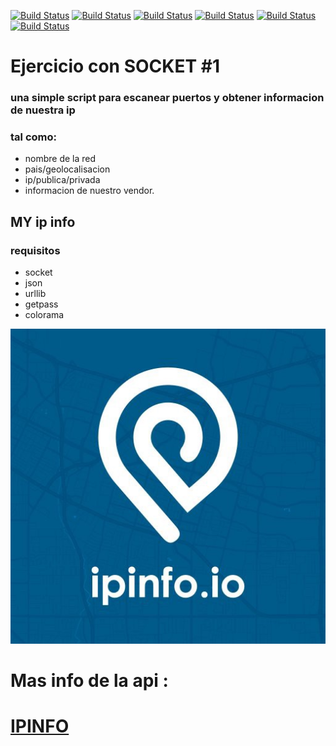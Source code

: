 [![Build Status](https://img.shields.io/badge/Python-3.7-green?logo=python)]()
[![Build Status](https://img.shields.io/badge/Lib-Socket-ligthgreen?logo=python)]()
[![Build Status](https://img.shields.io/badge/Lib-Json-red?logo=python)]()
[![Build Status](https://img.shields.io/badge/Lib-Urllib-black?logo=python)]()
[![Build Status](https://img.shields.io/badge/Lib-Colorama-yellow?logo=python)]()
[![Build Status](https://img.shields.io/badge/Api-ipinfo.io-blue?logo=)]()

# Ejercicio con SOCKET #1
### una simple script para escanear puertos y obtener informacion de nuestra ip
### tal como:

* nombre de la red
* pais/geolocalisacion
* ip/publica/privada
* informacion de nuestro vendor.

## MY ip info

### requisitos

* socket
* json
* urllib
* getpass
* colorama


![Alt text](https://github.com/BarbatosRE/My-ip-info/blob/master/0_1MELUoNttmEQVseZ.jpg)

# Mas info de la api :
# [IPINFO](http://https://ipinfo.io/)


